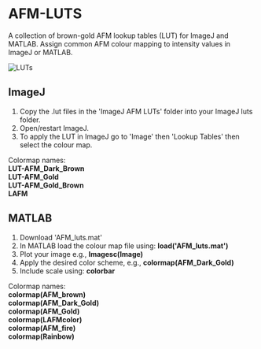# AFM-LUTS
A collection of brown-gold AFM lookup tables (LUT) for ImageJ and MATLAB. Assign common AFM colour mapping to intensity values in ImageJ or MATLAB.

![LUTs](https://github.com/George-R-Heath/AFM-LUTS/assets/90329395/459a1fdb-a5a2-4bb3-ba7a-0a864ca43338)

## ImageJ
1) Copy the .lut files in the 'ImageJ AFM LUTs' folder into your ImageJ luts folder.
2) Open/restart ImageJ.
3) To apply the LUT in ImageJ go to 'Image' then 'Lookup Tables' then select the colour map.

Colormap names:\
**LUT-AFM_Dark_Brown**\
**LUT-AFM_Gold**\
**LUT-AFM_Gold_Brown**\
**LAFM**

## MATLAB 
1) Download 'AFM_luts.mat'
2) In MATLAB load the colour map file using: **load('AFM_luts.mat')**
3) Plot your image e.g., **Imagesc(Image)**
4) Apply the desired color scheme, e.g., **colormap(AFM_Dark_Gold)**
5) Include scale using: **colorbar**

Colormap names:\
**colormap(AFM_brown)**\
**colormap(AFM_Dark_Gold)**\
**colormap(AFM_Gold)**\
**colormap(LAFMcolor)**\
**colormap(AFM_fire)**\
**colormap(Rainbow)**

